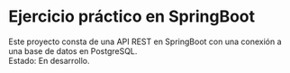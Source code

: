 # Ejercicio práctico en SpringBoot  
Este proyecto consta de una API REST en SpringBoot con una conexión a una base de datos en PostgreSQL.  
Estado: En desarrollo.
